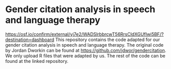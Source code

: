 # Gender citation analysis in speech and language therapy
https://osf.io/confirm/external/yj7e2/WADSlrbbrcwT56RrsCldXGUfIwi5BF/?destination=dashboard
This repository contains the code adapted for our gender citation analysis in speech and language therapy. The original code by Jordan Dworkin
can be found at https://github.com/jdwor/gendercitation. We only upload R files that were adapted by us. The rest of the code can be found at the linked repository.
